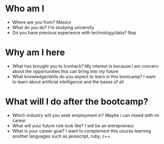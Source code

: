 # Who am I

* Where are you from?
Mexico
* What do you do?
I'm studying university
* Do you have previous experience with technology/data?
Nop

# Why am I here

* What has brought you to Ironhack?
My interest is because i am concern about the opportunities this can bring into my future
* What knowledge/skills do you expect to learn in this bootcamp?
I want to learn about artificial intelligence and the bases of all

# What will I do after the bootcamp?

* Which industry will you seek employment in?
Maybe i can mixed with mi career
* What will your future role look like?
I will be an entrepreneur
* What is your career goal?
I want to complement this course learning another languages such as javascript, ruby, c++.
